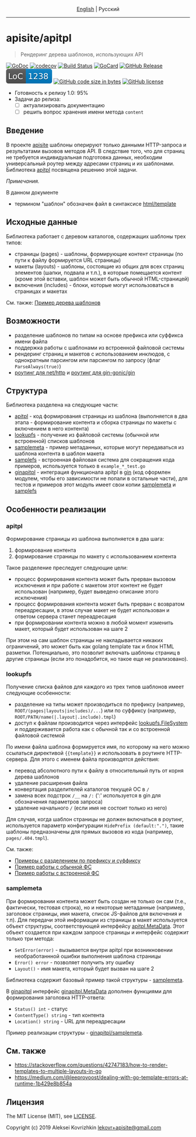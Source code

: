<p align="center">
  <a href="README.md#apisiteapitpl">English</a> |
  <span>Pусский</span>
</p>

---

# apisite/apitpl
> Рендеринг дерева шаблонов, использующих API

[![GoDoc][gd1]][gd2]
 [![codecov][cc1]][cc2]
 [![Build Status][bs1]][bs2]
 [![GoCard][gc1]][gc2]
 [![GitHub Release][gr1]][gr2]
 [![LoC][loc1]][loc2]
 [![GitHub code size in bytes][sz]]()
 [![GitHub license][gl1]][gl2]

[bs1]: https://cloud.drone.io/api/badges/apisite/apitpl/status.svg
[bs2]: https://cloud.drone.io/apisite/apitpl
[cc1]: https://codecov.io/gh/apisite/apitpl/branch/master/graph/badge.svg
[cc2]: https://codecov.io/gh/apisite/apitpl
[gd1]: https://godoc.org/github.com/apisite/apitpl?status.svg
[gd2]: https://godoc.org/github.com/apisite/apitpl
[gc1]: https://goreportcard.com/badge/github.com/apisite/apitpl
[gc2]: https://goreportcard.com/report/github.com/apisite/apitpl
[gr1]: https://img.shields.io/github/release-pre/apisite/apitpl.svg
[gr2]: https://github.com/apisite/apitpl/releases
[sz]: https://img.shields.io/github/languages/code-size/apisite/apitpl.svg
[loc1]: .loc.svg "Lines of Code"
[loc2]: LOC.md
[gl1]: https://img.shields.io/github/license/apisite/apitpl.svg
[gl2]: LICENSE

* Готовность к релизу 1.0: 95%
* Задачи до релиза:
  * [ ] актуализировать документацию
  * [ ] решить вопрос хранения имени метода `content` 

## Введение

В проекте [apisite](https://github.com/apisite/apisite) шаблоны оперируют только данными HTTP-запроса и результатами вызовов методов API. В следствие того, что для страниц не требуется индивидуальная подготовка данных, необходим универсальный роутер между адресами страниц и их шаблонами. Библиотека [apitpl](https://github.com/apisite/apitpl) посвящена решению этой задачи.

_Примечания._

В данном документе
* термином "шаблон" обозначен файл в синтаксисе [html/template](https://golang.org/pkg/html/template/)

## Исходные данные

Библиотека работает с деревом каталогов, содержащих шаблоны трех типов:

* страницы (pages) - шаблоны, формирующие контент страницы (по пути к файлу формируется URL страницы)
* макеты (layouts) - шаблоны, состоящие из общих для всех страниц элементов (шапки, подвала и т.п.), в которые помещается контент (кроме этой вставки, шаблон может быть обычной HTML-страницей)
* включения (includes) - блоки, которые могут использоваться в страницах и макетах

См. также: [Пример дерева шаблонов](https://github.com/apisite/apitpl/tree/master/ginapitpl/testdata)

## Возможности

* разделение шаблонов по типам на основе префикса или суффикса имени файла
* поддержка работы с шаблонами из встроенной файловой системы
* рендеринг страниц и макетов с использованием инклюдов, с однократным парсингом или парсингом по запросу (флаг `ParseAlways(true)`)
* [роутинг для net/http](https://godoc.org/github.com/apisite/apitpl#example-package--Http) и [роутинг для gin-gonic/gin](https://godoc.org/github.com/apisite/apitpl/ginapitpl#example-package)

## Структура

Библиотека разделена на следующие части:

* [apitpl](https://godoc.org/github.com/apisite/apitpl) - код формирования страницы из шаблона (выполняется в два этапа - формирование контента и сборка страницы по макеты с включением в него контента)
* [lookupfs](https://godoc.org/github.com/apisite/apitpl/lookupfs) - получение из файловой системы (обычной или встроенной) списков шаблонов
* [samplemeta](https://godoc.org/github.com/apisite/apitpl/samplemeta) - пример метаданных, которые могут передаваться из шаблона контента в шаблон макета
* [samplefs](https://godoc.org/github.com/apisite/apitpl/samplefs) - встроенная файловая система для сокращения кода примеров, используется только в `example_*_test.go` 
* [ginapitpl](https://godoc.org/github.com/apisite/apitpl/ginapitpl) - интеграция функционала apitpl в [gin](https://github.com/gin-gonic/gin) (код оформлен модулем, чтобы его зависимости не попали в остальные части), для тестов и примеров этот модуль имеет свои копии [samplemeta](https://godoc.org/github.com/apisite/apitpl/ginapitpl/samplemeta) и [samplefs](https://godoc.org/github.com/apisite/apitpl/ginapitpl/samplefs)

## Особенности реализации

### apitpl 

Формирование страницы из шаблона выполняется в два шага:
1. формирование контента 
2. формирование страницы по макету с использованием контента

Такое разделение преследует следующие цели:

* процесс формирования контента может быть прерван вызовом исключения и при работе с макетом этот контент не будет использован (например, будет выведено описание этого исключения)
* процесс формирования контента может быть прерван с возвратом переадресации, в этом случае макет не будет использован и ответом сервера станет переадресация
* при формировании контента можно в любой момент изменить макет, который будет использован на шаге 2 

При этом на сам шаблон страницы не накладывается никаких ограничений, это может быть как golang template так и блок HTML разметки. Потенциально, это позволит включать шаблоны страниц в другие страницы (если это понадобится, но такое еще не реализовано).

### lookupfs

Получение списка файлов для каждого из трех типов шаблонов имеет следующие особенности:

* разделение на типы может производиться по префиксу (например, `ROOT/(pages|layouts|includes)/...`) или по суффиксу (например, `ROOT/PATH/name(|.layout|.include).tmpl`)
* доступ к файлам производится через интерфейс [lookupfs.FileSystem](https://godoc.org/github.com/apisite/apitpl/lookupfs#FileSystem) и поддерживается работа как с обычной так и со встроенной файловой системой

По имени файла шаблона формируется имя, по которому на него можно ссылаться директивой `{{template}}` и использовать в роутинге HTTP-сервера. Для этого с именем файла производятся действия:

* перевод абсолютного пути к файлу в относительный путь от корня дерева шаблонов
* удаление расширения файла
* конвертация разделителей каталогов текущей ОС в `/`
* замена всех подстрок `/__` на `/:` (':' используется в gin для обозначения параметров запроса)
* удаление начального `/` (если имя не состоит только из него)

Для случая, когда шаблон страницы не должен включаться в роутинг, используется параметр конфигурации `HidePrefix (default:".")`, такие шаблоны предназначены для прямых вызовов из кода (например, `pages/.404.tmpl`).

См. также:

* [Примеры с разделением по префиксу и суффиксу](https://godoc.org/github.com/apisite/apitpl/lookupfs#pkg-examples)
* [Пример работы с обычной ФС](https://github.com/apisite/apitpl/blob/master/apitpl_test.go)
* [Пример работы с встроенной ФС](https://godoc.org/github.com/apisite/apitpl#example-package--Execute)

### samplemeta

При формировании контента может быть создан не только он сам (т.е., фактически, тестовая строка), но и некоторые метаданные (например, заголовок страницы, имя макета, список JS-файлов для включения и т.п). Для передачи этой информации из страницы в макет используется объект структуры, соответствующей интерфейсу [apitpl.MetaData](https://godoc.org/github.com/apisite/apitpl#MetaData). Этот объект создается при каждом запросе страницы и интерфейс содержит только три метода:

* `SetError(error)` - вызывается внутри apitpl при возникновении необработаннной ошибки выполнения шаблона страницы
* `Error() error` - позволяет получить эту ошибку
* `Layout()` - имя макета, который будет вызван на шаге 2

Библиотека содержит базовый пример такой структуры - [samplemeta](https://github.com/apisite/apitpl/blob/master/samplemeta/meta.go).

В [ginapitpl](https://godoc.org/github.com/apisite/apitpl/ginapitpl) интерфейс [ginapitpl.MetaData](https://godoc.org/github.com/apisite/apitpl/ginapitpl#MetaData) дополнен функциями для формирования заголовка HTTP-ответа:

* `Status() int` - статус
* `ContentType() string` - тип контента
* `Location() string` - URL для переадресации
 
Пример реализации структуры - [ginapitpl/samplemeta](https://github.com/apisite/apitpl/blob/master/ginapitpl/samplemeta/meta.go).

## См. также

* https://stackoverflow.com/questions/42747183/how-to-render-templates-to-multiple-layouts-in-go
* https://medium.com/@leeprovoost/dealing-with-go-template-errors-at-runtime-1b429e8b854a

##  Лицензия

The MIT License (MIT), see [LICENSE](LICENSE).

Copyright (c) 2019 Aleksei Kovrizhkin <lekovr+apisite@gmail.com>
